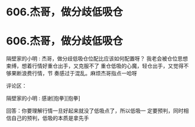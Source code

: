 # 606.杰哥，做分歧低吸仓

# 606.杰哥，做分歧低吸仓

隔壁家的小明 : 杰哥，做分歧低吸仓位配比应该如何配置呀？ 我老会被仓位思想束缚，想着行情好重仓出手，又克服不了 重仓低吸的心魔，轻仓出手，又觉得不够果断浪费行情，节 奏感过于混乱。麻烦杰哥指点一哈呀

评论区：

隔壁家的小明 : 感谢[抱拳][抱拳]

回答：你要理解行情一旦好起来就没了低吸点了，所以低吸一 定要预判，同时相信自己的预判，低吸的本质是拿先手